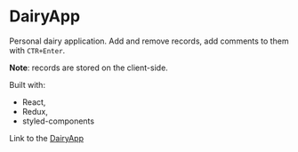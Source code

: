 # DairyApp

Personal dairy application. Add and remove records, add comments to them with `CTR+Enter`.

**Note**: records are stored on the client-side. 

Built with:
- React,
- Redux,
- styled-components

Link to the [DairyApp](https:/mar-bi.github.io/dairy-app/) 